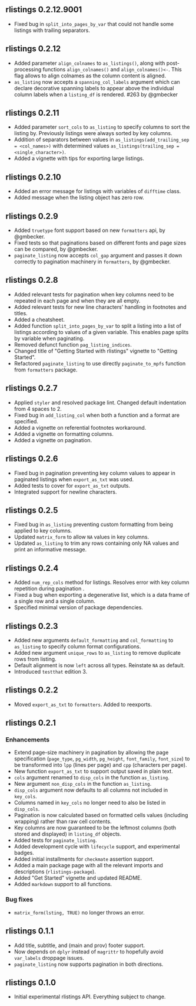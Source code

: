 ## rlistings 0.2.12.9001
 * Fixed bug in `split_into_pages_by_var` that could not handle some listings with trailing separators.

## rlistings 0.2.12
 * Added parameter `align_colnames` to `as_listings()`, along with post-processing functions `align_colnames()` and `align_colnames()<-`. This flag allows to align colnames as the column content is aligned.
 * `as_listing` now accepts a `spanning_col_labels` argument which can declare decorative spanning labels to appear above the individual column labels when a `listing_df` is rendered. #263 by @gmbecker

## rlistings 0.2.11
 * Added parameter `sort_cols` to `as_listing` to specify columns to sort the listing by. Previously listings were always sorted by key columns.
 * Addition of separators between values in `as_listings(add_trailing_sep = <col_names>)` with determined values `as_listings(trailing_sep = <single_character>)`.
 * Added a vignette with tips for exporting large listings.

## rlistings 0.2.10
 * Added an error message for listings with variables of `difftime` class.
 * Added message when the listing object has zero row.

## rlistings 0.2.9
 * Added `truetype` font support based on new `formatters` api, by @gmbecker.
 * Fixed tests so that paginations based on different fonts and page sizes can be compared, by @gmbecker.
 * `paginate_listing` now accepts `col_gap` argument and passes it down correctly to pagination machinery in `formatters`, by @gmbecker.

## rlistings 0.2.8
 * Added relevant tests for pagination when key columns need to be repeated in each page and when they are all empty.
 * Added relevant tests for new line characters' handling in footnotes and titles.
 * Added a cheatsheet.
 * Added function `split_into_pages_by_var` to split a listing into a list of listings according to values of a given 
   variable. This enables page splits by variable when paginating.
 * Removed defunct function `pag_listing_indices`.
 * Changed title of "Getting Started with rlistings" vignette to "Getting Started".
 * Refactored `paginate_listing` to use directly `paginate_to_mpfs` function from `formatters` package.

## rlistings 0.2.7
 * Applied `styler` and resolved package lint. Changed default indentation from 4 spaces to 2.
 * Fixed bug in `add_listing_col` when both a function and a format are specified.
 * Added a vignette on referential footnotes workaround.
 * Added a vignette on formatting columns.
 * Added a vignette on pagination.

## rlistings 0.2.6
 * Fixed bug in pagination preventing key column values to appear in paginated listings when `export_as_txt` was used.
 * Added tests to cover for `export_as_txt` outputs.
 * Integrated support for newline characters.

## rlistings 0.2.5
 * Fixed bug in `as_listing` preventing custom formatting from being applied to key columns.
 * Updated `matrix_form` to allow `NA` values in key columns.
 * Updated `as_listing` to trim any rows containing only NA values and print an informative message.

## rlistings 0.2.4
 * Added `num_rep_cols` method for listings. Resolves error with key column repetition during pagination .
 * Fixed a bug when exporting a degenerative list, which is a data frame of a single row and a single column.
 * Specified minimal version of package dependencies.

## rlistings 0.2.3
 * Added new arguments `default_formatting` and `col_formatting` to `as_listing` to specify column format configurations.
 * Added new argument `unique_rows` to `as_listing` to remove duplicate rows from listing.
 * Default alignment is now `left` across all types. Reinstate `NA` as default.
 * Introduced `testthat` edition 3.

## rlistings 0.2.2
 * Moved `export_as_txt` to `formatters`. Added to reexports.

## rlistings 0.2.1

### Enhancements
 * Extend page-size machinery in pagination by allowing the page specification (`page_type`, `pg_width`,
   `pg_height`, `font_family`, `font_size`) to be transformed into `lpp` (lines per page) and `cpp` (characters per page).
 * New function `export_as_txt` to support output saved in plain text.
 * `cols` argument renamed to `disp_cols` in the function `as_listing`.
 * New argument `non_disp_cols` in the function `as_listing`.
 * `disp_cols` argument now defaults to all columns not included in `key_cols`.
 * Columns named in `key_cols` no longer need to also be listed in `disp_cols`.
 * Pagination is now calculated based on formatted cells values (including wrapping) rather than raw cell contents.
 * Key columns are now guaranteed to be the leftmost columns (both stored and displayed) in `listing_df` objects.
 * Added tests for `paginate_listing`.
 * Added development cycle with `lifecycle` support, and experimental badges.
 * Added initial installments for `checkmate` assertion support.
 * Added a main package page with all the relevant imports and descriptions (`rlistings-package`).
 * Added "Get Started" vignette and updated README.
 * Added `markdown` support to all functions.

### Bug fixes
 * `matrix_form(lsting, TRUE)` no longer throws an error.

## rlistings 0.1.1
 * Add title, subtitle, and (main and prov) footer support.
 * Now depends on `dplyr` instead of `magrittr` to hopefully avoid `var_labels` droppage issues.
 * `paginate_listing` now supports pagination in both directions.

## rlistings 0.1.0
 * Initial experimental rlistings API. Everything subject to change.
